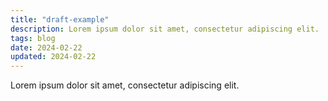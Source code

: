 ```yaml
---
title: "draft-example"
description: Lorem ipsum dolor sit amet, consectetur adipiscing elit.
tags: blog
date: 2024-02-22
updated: 2024-02-22
---
```


Lorem ipsum dolor sit amet, consectetur adipiscing elit.
